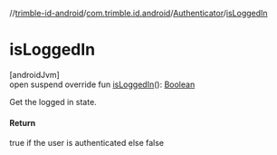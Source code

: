 //[trimble-id-android](../../../index.md)/[com.trimble.id.android](../index.md)/[Authenticator](index.md)/[isLoggedIn](is-logged-in.md)

# isLoggedIn

[androidJvm]\
open suspend override fun [isLoggedIn](is-logged-in.md)(): [Boolean](https://kotlinlang.org/api/latest/jvm/stdlib/kotlin/-boolean/index.html)

Get the logged in state.

#### Return

true if the user is authenticated else false
